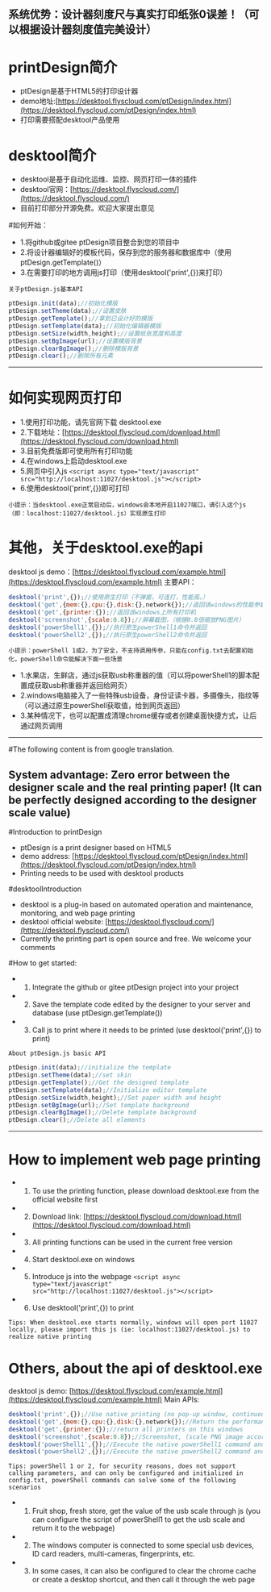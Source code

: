 ## 系统优势：设计器刻度尺与真实打印纸张0误差！（可以根据设计器刻度值完美设计）

# printDesign简介
- ptDesign是基于HTML5的打印设计器
- demo地址:[https://desktool.flyscloud.com/ptDesign/index.html](https://desktool.flyscloud.com/ptDesign/index.html)
- 打印需要搭配desktool产品使用

# desktool简介

- desktool是基于自动化运维、监控、网页打印一体的插件
- desktool官网：[https://desktool.flyscloud.com/](https://desktool.flyscloud.com/)
- 目前打印部分开源免费。欢迎大家提出意见


#如何开始：
- 1.将github或gitee ptDesign项目整合到您的项目中
- 2.将设计器编辑好的模板代码，保存到您的服务器和数据库中（使用ptDesign.getTemplate()）
- 3.在需要打印的地方调用js打印（使用desktool('print',{})来打印）


`关于ptDesign.js基本API`
```javascript
ptDesign.init(data);//初始化模版
ptDesign.setTheme(data);//设置皮肤
ptDesign.getTemplate();//拿到已设计好的模版
ptDesign.setTemplate(data);//初始化编辑器模版
ptDesign.setSize(width,height);//设置纸张宽度和高度
ptDesign.setBgImage(url);//设置模版背景
ptDesign.clearBgImage();//删除模版背景
ptDesign.clear();//删除所有元素
```

--------------------------------------------
# 如何实现网页打印
* 1.使用打印功能，请先官网下载 desktool.exe
* 2.下载地址：[https://desktool.flyscloud.com/download.html](https://desktool.flyscloud.com/download.html)
* 3.目前免费版即可使用所有打印功能
* 4.在windows上启动desktool.exe
* 5.网页中引入js ```<script async type="text/javascript" src="http://localhost:11027/desktool.js"></script>```
* 6.使用desktool('print',{})即可打印

`小提示：当desktool.exe正常启动后，windows会本地开启11027端口，请引入这个js（即：localhost:11027/desktool.js）实现原生打印`


# 其他，关于desktool.exe的api
desktool js demo：[https://desktool.flyscloud.com/example.html](https://desktool.flyscloud.com/example.html)
主要API：
```javascript
desktool('print',{});//使用原生打印（不弹窗，可连打，性能高。）
desktool('get',{mem:{},cpu:{},disk:{},network{});//返回该windows的性能参数，内存，cpu,硬盘读写，网络带宽
desktool('get',{printer:{});//返回该windows上所有打印机
desktool('screenshot',{scale:0.8});//屏幕截图，（根据0.8倍缩放PNG图片）
desktool('powerShell1',{});//执行原生powerShell1命令并返回
desktool('powerShell2',{});//执行原生powerShell2命令并返回
```
`小提示：powerShell 1或2，为了安全，不支持调用传参，只能在config.txt去配置初始化，powerShell命令能解决下面一些场景`
- 1.水果店，生鲜店，通过js获取usb称重器的值（可以将powerShell1的脚本配置成获取usb称重器并返回给网页）
- 2.windows电脑接入了一些特殊usb设备，身份证读卡器，多摄像头，指纹等（可以通过原生powerShell获取值，给到网页返回）
- 3.某种情况下，也可以配置成清理chrome缓存或者创建桌面快捷方式，让后通过网页调用

-------------------------------------------------------
#The following content is from google translation.

## System advantage: Zero error between the designer scale and the real printing paper! (It can be perfectly designed according to the designer scale value)

#Introduction to printDesign
- ptDesign is a print designer based on HTML5
- demo address: [https://desktool.flyscloud.com/ptDesign/index.html](https://desktool.flyscloud.com/ptDesign/index.html)
- Printing needs to be used with desktool products

#desktoolIntroduction

- desktool is a plug-in based on automated operation and maintenance, monitoring, and web page printing
- desktool official website: [https://desktool.flyscloud.com/](https://desktool.flyscloud.com/)
- Currently the printing part is open source and free. We welcome your comments


#How to get started:
- 1. Integrate the github or gitee ptDesign project into your project
- 2. Save the template code edited by the designer to your server and database (use ptDesign.getTemplate())
- 3. Call js to print where it needs to be printed (use desktool('print',{}) to print)


`About ptDesign.js basic API`
```javascript
ptDesign.init(data);//initialize the template
ptDesign.setTheme(data);//set skin
ptDesign.getTemplate();//Get the designed template
ptDesign.setTemplate(data);//Initialize editor template
ptDesign.setSize(width,height);//Set paper width and height
ptDesign.setBgImage(url);//Set template background
ptDesign.clearBgImage();//Delete template background
ptDesign.clear();//Delete all elements
```

--------------------------------------------
# How to implement web page printing
* 1. To use the printing function, please download desktool.exe from the official website first
* 2. Download link: [https://desktool.flyscloud.com/download.html](https://desktool.flyscloud.com/download.html)
* 3. All printing functions can be used in the current free version
* 4. Start desktool.exe on windows
* 5. Introduce js into the webpage ```<script async type="text/javascript" src="http://localhost:11027/desktool.js"></script>```
* 6. Use desktool('print',{}) to print

`Tips: When desktool.exe starts normally, windows will open port 11027 locally, please import this js (ie: localhost:11027/desktool.js) to realize native printing`


# Others, about the api of desktool.exe
desktool js demo: [https://desktool.flyscloud.com/example.html](https://desktool.flyscloud.com/example.html)
Main APIs:
```javascript
desktool('print',{});//Use native printing (no pop-up window, continuous typing, high performance.)
desktool('get',{mem:{},cpu:{},disk:{},network{});//Return the performance parameters of the windows, memory, cpu, hard disk read and write, network bandwidth
desktool('get',{printer:{});//return all printers on this windows
desktool('screenshot',{scale:0.8});//Screenshot, (scale PNG image according to 0.8 times)
desktool('powerShell1',{});//Execute the native powerShell1 command and return
desktool('powerShell2',{});//Execute the native powerShell2 command and return
```
`Tips: powerShell 1 or 2, for security reasons, does not support calling parameters, and can only be configured and initialized in config.txt, powerShell commands can solve some of the following scenarios`
- 1. Fruit shop, fresh store, get the value of the usb scale through js (you can configure the script of powerShell1 to get the usb scale and return it to the webpage)
- 2. The windows computer is connected to some special usb devices, ID card readers, multi-cameras, fingerprints, etc.
- 3. In some cases, it can also be configured to clear the chrome cache or create a desktop shortcut, and then call it through the web page
